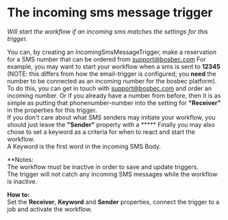 # The incoming sms message trigger #

*Will start the workflow if an incoming sms matches the settings for this trigger.*

You can, by creating an IncomingSmsMessageTrigger, make a reservation for a SMS number that can be ordered from support@bosbec.com
For example, you may want to start your workflow when a sms is sent to **12345** (NOTE: this differs from how the email-trigger is configured; you **need** the number to be connected as an incoming number for the bosbec platform).  
To do this, you can get in touch with support@bosbec.com and order an incoming number. Or if you already have a number from before, then it is as simple as putting that phonenumber-number into the setting for **"Receiver"** in the properties for this trigger.  
If you don't care about what SMS senders may initiate your workflow, you should just leave the **"Sender"** property with a *****
Finally you may also chose to set a keyword as a criteria for when to react and start the workflow.   
A Keyword is the first word in the incoming SMS Body.


**Notes:  
The workflow must be inactive in order to save and update triggers.  
The trigger will not catch any incoming SMS messages while the workflow is inactive.  

**How to:**  
Set the **Receiver**, **Keyword** and **Sender** properties, connect the trigger to a job and activate the workflow.
